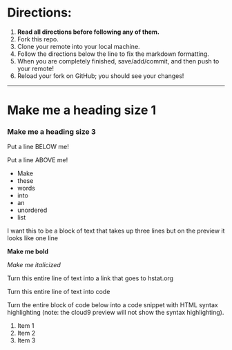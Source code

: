 # Directions:
1. **Read all directions before following any of them.**
2. Fork this repo.
2. Clone your remote into your local machine.
3. Follow the directions below the line to fix the markdown formatting.
4. When you are completely finished, save/add/commit, and then push to your remote!
5. Reload your fork on GitHub; you should see your changes!

---

# Make me a heading size 1
### Make me a heading size 3

Put a line BELOW me!



Put a line ABOVE me!

* Make
* these
* words
* into
* an
* unordered
* list

I want this to be a block of text
that takes up three lines but on
the preview it looks like one line

**Make me bold**

_Make me italicized_

Turn this entire line of text into a link that goes to hstat.org

Turn this entire line of text into code

Turn the entire block of code below into a code snippet with HTML syntax highlighting (note: the cloud9 preview will not show the syntax highlighting).

<ol>
    <li>Item 1</li>
    <li>Item 2</li>
    <li>Item 3</li>
</ol>

